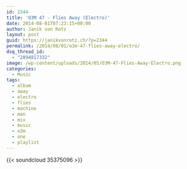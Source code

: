 ```yaml
---
id: 2344
title: 'O3M 47 - Flies Away (Electro)'
date: 2014-08-01T07:23:15+00:00
author: Janik von Rotz
layout: post
guid: https://janikvonrotz.ch/?p=2344
permalink: /2014/08/01/o3m-47-flies-away-electro/
dsq_thread_id:
  - "2894817332"
image: /wp-content/uploads/2014/05/O3M-47-Flies-Away-Electro.png
categories:
  - Music
tags:
  - album
  - away
  - electro
  - flies
  - machine
  - man
  - mix
  - music
  - o3m
  - one
  - playlist
---
```

{{< soundcloud 35375096 >}}